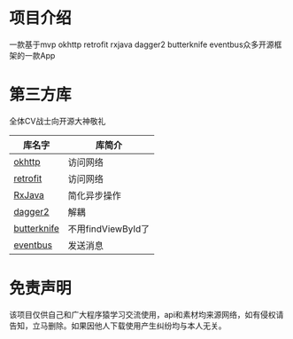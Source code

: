 # 项目介绍
一款基于mvp okhttp retrofit rxjava dagger2 butterknife eventbus众多开源框架的一款App

# 第三方库
全体CV战士向开源大神敬礼

库名字 | 库简介 
---|---
[okhttp](https://github.com/square/okhttp)  | 访问网络
[retrofit](https://github.com/square/retrofit)  | 访问网络
[RxJava](https://github.com/ReactiveX/RxJava)  | 简化异步操作
[dagger2](https://github.com/google/dagger)  | 解耦
[butterknife](https://github.com/JakeWharton/butterknife)  | 不用findViewById了
[eventbus](https://github.com/greenrobot/EventBus)  | 发送消息

# 免责声明
该项目仅供自己和广大程序猿学习交流使用，api和素材均来源网络，如有侵权请告知，立马删除。如果因他人下载使用产生纠纷均与本人无关。
